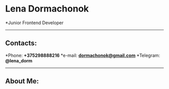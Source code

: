 # Lena Dormachonok
*Junior Frontend Developer
___

## Contacts:
*Phone: **+375298888216**
*e-mail: **dormachonok@gmail.com**
*Telegram: **@lena_dorm**
___

## About Me:

